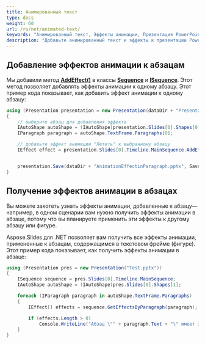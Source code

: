 ```yaml
---
title: Анимированный текст
type: docs
weight: 60
url: /ru/net/animated-text/
keywords: "Анимированный текст, Эффекты анимации, Презентация PowerPoint, C#, Csharp, Aspose.Slides для .NET"
description: "Добавьте анимированный текст и эффекты к презентации PowerPoint на C# или .NET"
---
```


## Добавление эффектов анимации к абзацам

Мы добавили метод [**AddEffect()**](https://reference.aspose.com/slides/net/aspose.slides.animation/sequence/methods/addeffect/index) в классы [**Sequence**](https://reference.aspose.com/slides/net/aspose.slides.animation/sequence) и [**ISequence**](https://reference.aspose.com/slides/net/aspose.slides.animation/isequence). Этот метод позволяет добавлять эффекты анимации к одному абзацу. Этот пример кода показывает, как добавить эффект анимации к одному абзацу:

```c#
using (Presentation presentation = new Presentation(dataDir + "Presentation1.pptx"))
{
    // выберите абзац для добавления эффекта
    IAutoShape autoShape = (IAutoShape)presentation.Slides[0].Shapes[0];
    IParagraph paragraph = autoShape.TextFrame.Paragraphs[0];

    // добавьте эффект анимации "Лететь" к выбранному абзацу
    IEffect effect = presentation.Slides[0].Timeline.MainSequence.AddEffect(paragraph, EffectType.Fly, EffectSubtype.Left, EffectTriggerType.OnClick);


    presentation.Save(dataDir + "AnimationEffectinParagraph.pptx", SaveFormat.Pptx);
}
```



## Получение эффектов анимации в абзацах

Вы можете захотеть узнать эффекты анимации, добавленные к абзацу—например, в одном сценарии вам нужно получить эффекты анимации в абзаце, потому что вы планируете применить эти эффекты к другому абзацу или фигуре.

Aspose.Slides для .NET позволяет вам получить все эффекты анимации, примененные к абзацам, содержащимся в текстовом фрейме (фигуре). Этот пример кода показывает, как получить эффекты анимации в абзаце:

```c#
using (Presentation pres = new Presentation("Test.pptx"))
{
	ISequence sequence = pres.Slides[0].Timeline.MainSequence;
	IAutoShape autoShape = (IAutoShape)pres.Slides[0].Shapes[1];

	foreach (IParagraph paragraph in autoShape.TextFrame.Paragraphs)
	{
		IEffect[] effects = sequence.GetEffectsByParagraph(paragraph);

		if (effects.Length > 0)
			Console.WriteLine("Абзац \"" + paragraph.Text + "\" имеет эффект " + effects[0].Type + ".");
	}
}
```
